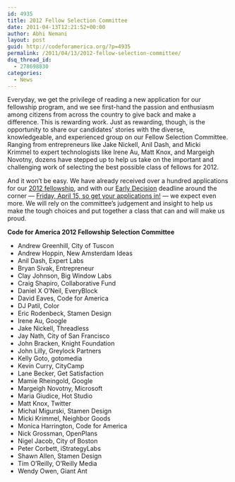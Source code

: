 ```yaml
---
id: 4935
title: 2012 Fellow Selection Committee
date: 2011-04-13T12:21:52+00:00
author: Abhi Nemani
layout: post
guid: http://codeforamerica.org/?p=4935
permalink: /2011/04/13/2012-fellow-selection-committee/
dsq_thread_id:
  - 278698830
categories:
  - News
---
```

Everyday, we get the privilege of reading a new application for our fellowship program, and we see first-hand the passion and enthusiasm among citizens from across the country to give back and make a difference. This is rewarding work. Just as rewarding, though, is the opportunity to share our candidates&#8217; stories with the diverse, knowledgeable, and experienced group on our Fellow Selection Committee. Ranging from entrepreneurs like Jake Nickell, Anil Dash, and Micki Krimmel to expert technologists like Irene Au, Matt Knox, and Margeigh Novotny, dozens have stepped up to help us take on the important and challenging work of selecting the best possible class of fellows for 2012.

And it won&#8217;t be easy. We have already received over a hundred applications for our [2012 fellowship](http://codeforamerica.org/fellows), and with our [Early Decision](http://codeforamerica.org/fellows/apply) deadline around the corner &#8212; [Friday, April 15, so get your applications in!](http://codeforamerica.org/fellows/apply) &#8212; we expect even more. We will rely on the committee&#8217;s judgement and insight to help us make the tough choices and put together a class that can and will make us proud.

**Code for America 2012 Fellowship Selection Committee**

  * Andrew Greenhill, City of Tuscon
  * Andrew Hoppin, New Amsterdam Ideas
  * Anil Dash, Expert Labs
  * Bryan Sivak, Entrepreneur
  * Clay Johnson, Big Window Labs
  * Craig Shapiro, Collaborative Fund
  * Daniel X O&#8217;Neil, EveryBlock
  * David Eaves, Code for America
  * DJ Patil, Color
  * Eric Rodenbeck, Stamen Design
  * Irene Au, Google
  * Jake Nickell, Threadless
  * Jay Nath, City of San Francisco
  * John Bracken, Knight Foundation
  * John Lilly, Greylock Partners
  * Kelly Goto, gotomedia
  * Kevin Curry, CityCamp
  * Lane Becker, Get Satisfaction
  * Mamie Rheingold, Google
  * Margeigh Novotny, Microsoft
  * Maria Giudice, Hot Studio
  * Matt Knox, Twitter
  * Michal Migurski, Stamen Design
  * Micki Krimmel, Neighbor Goods
  * Monica Harrington, Code for America
  * Nick Grossman, OpenPlans
  * Nigel Jacob, City of Boston
  * Peter Corbett, iStrategyLabs
  * Shawn Allen, Stamen Design
  * Tim O&#8217;Reilly, O&#8217;Reilly Media
  * Wendy Owen, Giant Ant